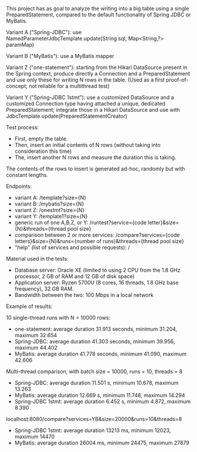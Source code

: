 This project has as goal to analyze the writing into a big table using a single PreparedStatement, 
compared to the default functionality of Spring JDBC or MyBatis.

Variant A ("Spring-JDBC"): use NamedParameterJdbcTemplate.update(String sql, Map<String,?> paramMap)

Variant B ("MyBatis"): use a MyBatis mapper

Variant Z ("one-statement"): starting from the Hikari DataSource present in the Spring context,
produce directly a Connection and a PreparedStatement
and use only these for writing N rows in the table.
(Used as a first proof-of-concept; not reliable for a multithread test)

Variant Y ("Spring-JDBC 1stmt"): use a customized DataSource and a customized Connection type
having attached a unique, dedicated PreparedStatement;
integrate those in a Hikari DataSource
and use with JdbcTemplate.update(PreparedStatementCreator)

Test process:
- First, empty the table.
- Then, insert an initial contents of N rows (without taking into consideration this time)
- The, insert another N rows and measure the duration this is taking.

The contents of the rows to insert is generated ad-hoc, randomly but with constant lengths.

Endpoints:
- variant A: /template?size={N}
- variant B: /mybatis?size={N}
- variant Z: /onestmt?size={N}
- variant Y: /template1?size={N}
- generic run of one A,B,Z, or Y: /runtest?service={code letter}&size={N}&threads={thread pool size}
- comparison between 2 or more services:  /compare?services={code letters}&size={N}&runs={number of runs}&threads={thread pool size}
- "help" (list of services and possible requests): /

Material used in the tests:
- Database server: Oracle XE (limited to using 2 CPU from the 1.8 GHz processor, 2 GB of RAM and 12 GB of disk space)
- Application server: Ryzen 5700U (8 cores, 16 threads, 1.8 GHz base frequency), 32 GB RAM.
- Bandwidth between the two: 100 Mbps in a local network

Example of results:

10 single-thread runs with N = 10000 rows:
- one-statement: average duration 31.913 seconds, minimum 31.204, maximum 32.654
- Spring-JDBC: average duration 41.303 seconds, minimum 39.956, maximum 44.402
- MyBatis: average duration 41.778 seconds, minimum 41.090, maximum 42.606

Multi-thread comparison, with batch size = 10000, runs = 10, threads = 8
- Spring-JDBC: average duration 11.501 s, minimum 10.678, maximum 13.263
- MyBatis: average duration 12.669 s, minimum 11.748, maximum 14.294
- Spring-JDBC 1stmt: average duration 6.452 s, minimum 4.872, maximum 8.390

localhost:8080/compare?services=YB&size=20000&runs=10&threads=8
- Spring-JDBC 1stmt: average duration 13213 ms, minimum 12023, maximum 14470
- MyBatis: average duration 26004 ms, minimum 24475, maximum 27879

 
